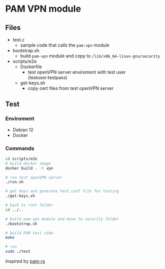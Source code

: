 # PAM VPN module

## Files

- test.c
    - sample code that calls the `pam-vpn` module
- bootstrap.sh
    - build `pam-vpn` module and copy to `/lib/x86_64-linux-gnu/security`
- scripts/e2e
    - Dockerfile
        - test openVPN server enviroment with test user (testuser:testpass)
    - get-keys.sh
        - copy cert files from test openVPN server

## Test
### Enviroment
- Debian 12
- Docker

### Commands
```bash
cd scripts/e2e
# build docker image
docker build . -t vpn

# run test openVPN server
./run.sh

# get keys and generate test.conf file for testing
./get-keys.sh

# back to root folder
cd ../..

# build pam-vpn module and move to security folder
./bootstrop.sh

# build PAM test code
make

# run
sudo ./test
```

Inspired by [pam-rs](https://github.com/anowell/pam-rs)
